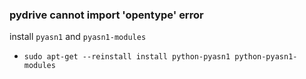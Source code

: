 ### pydrive cannot import 'opentype' error

install `pyasn1` and `pyasn1-modules`  

 - `sudo apt-get --reinstall install python-pyasn1 python-pyasn1-modules`
